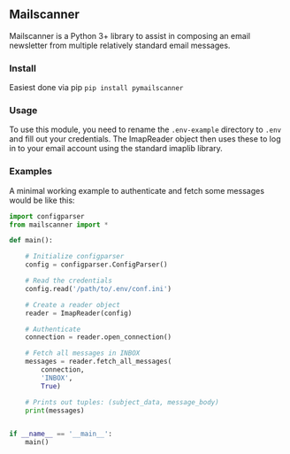## Mailscanner

Mailscanner is a Python 3+ library to assist in composing an email
newsletter from multiple relatively standard email messages.


### Install

Easiest done via pip `pip install pymailscanner`

### Usage

To use this module, you need to rename the `.env-example` directory to
`.env` and fill out your credentials. The ImapReader object then uses
these to log in to your email account using the standard imaplib
library.

### Examples

A minimal working example to authenticate and fetch some messages would
be like this:

``` python
import configparser
from mailscanner import *

def main():

    # Initialize configparser
    config = configparser.ConfigParser()

    # Read the credentials
    config.read('/path/to/.env/conf.ini')

    # Create a reader object
    reader = ImapReader(config)

    # Authenticate
    connection = reader.open_connection()

    # Fetch all messages in INBOX
    messages = reader.fetch_all_messages(
        connection,
        'INBOX',
        True)

    # Prints out tuples: (subject_data, message_body)
    print(messages)


if __name__ == '__main__':
    main()
```

